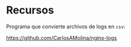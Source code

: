 # Recursos 

Programa que convierte archivos de logs en `csv`:

<https://github.com/CarlosAMolina/nginx-logs>

